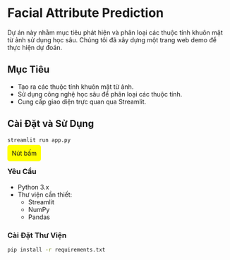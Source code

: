 # Facial Attribute Prediction

Dự án này nhằm mục tiêu phát hiện và phân loại các thuộc tính khuôn mặt từ ảnh sử dụng học sâu. Chúng tôi đã xây dựng một trang web demo để thực hiện dự đoán.

## Mục Tiêu

- Tạo ra các thuộc tính khuôn mặt từ ảnh.
- Sử dụng công nghệ học sâu để phân loại các thuộc tính.
- Cung cấp giao diện trực quan qua Streamlit.

## Cài Đặt và Sử Dụng 
```bash
streamlit run app.py
```
<a href="[https://example.com](https://webpfds.onrender.com)" style="background-color: yellow; padding: 10px; border-radius: 5px; text-decoration: none;">Nút bấm</a>


### Yêu Cầu

- Python 3.x
- Thư viện cần thiết:
  - Streamlit
  - NumPy
  - Pandas

### Cài Đặt Thư Viện

```bash
pip install -r requirements.txt
